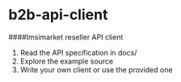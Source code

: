 # b2b-api-client
####Imsimarket reseller API client

1) Read the API specification in docs/
2) Explore the example source
3) Write your own client or use the provided one